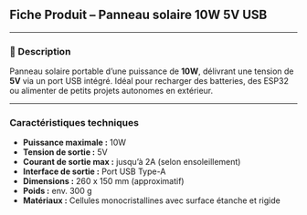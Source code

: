 ## Fiche Produit – **Panneau solaire 10W 5V USB**

---

### 🔧 Description

Panneau solaire portable d’une puissance de **10W**, délivrant une tension de **5V** via un port USB intégré. Idéal pour recharger des batteries, des ESP32 ou alimenter de petits projets autonomes en extérieur.

---

### Caractéristiques techniques

* **Puissance maximale :** 10W
* **Tension de sortie :** 5V
* **Courant de sortie max :** jusqu’à 2A (selon ensoleillement)
* **Interface de sortie :** Port USB Type-A
* **Dimensions :** 260 x 150 mm (approximatif)
* **Poids :** env. 300 g
* **Matériaux :** Cellules monocristallines avec surface étanche et rigide
